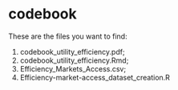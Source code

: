 # codebook
These are the files you want to find:

1. codebook_utility_efficiency.pdf;
2. codebook_utility_efficiency.Rmd;
3. Efficiency_Markets_Access.csv;
4. Efficiency-market-access_dataset_creation.R

